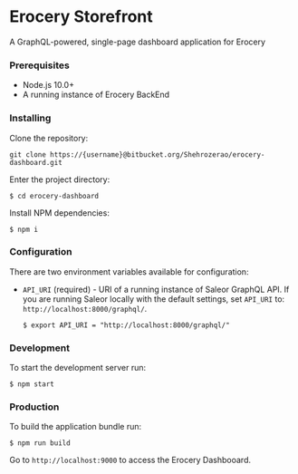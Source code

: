 # Erocery Storefront

A GraphQL-powered, single-page dashboard application for Erocery

### Prerequisites

- Node.js 10.0+
- A running instance of Erocery BackEnd

### Installing

Clone the repository:

```
git clone https://{username}@bitbucket.org/Shehrozerao/erocery-dashboard.git
```

Enter the project directory:

```
$ cd erocery-dashboard
```

Install NPM dependencies:

```
$ npm i
```

### Configuration

There are two environment variables available for configuration:

- `API_URI` (required) - URI of a running instance of Saleor GraphQL API.
  If you are running Saleor locally with the default settings, set `API_URI` to: `http://localhost:8000/graphql/`.

  ```
  $ export API_URI = "http://localhost:8000/graphql/"
  ```

### Development

To start the development server run:

```
$ npm start
```

### Production

To build the application bundle run:

```
$ npm run build
```

Go to `http://localhost:9000` to access the Erocery Dashbooard.